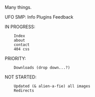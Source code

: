 Many things.

UFO SMP: 
        Info
        Plugins
        Feedback

IN PROGRESS:

        Index
        about
        contact
        404 css

PRIORITY:

        Downloads (drop down...?)

NOT STARTED:

        Updated (& alien-a-fie) all images
        Redirects